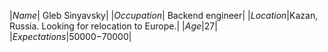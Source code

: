 |*Name*| Gleb Sinyavsky|
|*Occupation*| Backend engineer|
|*Location*|Kazan, Russia. Looking for relocation to Europe.|
|*Age*|27|
|*Expectations*|$50000-$70000|
